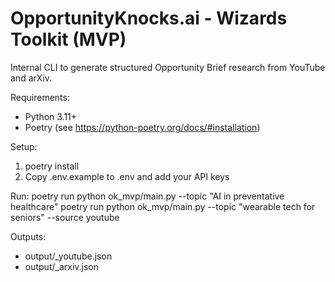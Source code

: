 # OpportunityKnocks.ai - Wizards Toolkit (MVP)

Internal CLI to generate structured Opportunity Brief research from YouTube and arXiv.

Requirements:
- Python 3.11+
- Poetry (see https://python-poetry.org/docs/#installation)

Setup:
1) poetry install
2) Copy .env.example to .env and add your API keys

Run:
poetry run python ok_mvp/main.py --topic "AI in preventative healthcare"
poetry run python ok_mvp/main.py --topic "wearable tech for seniors" --source youtube

Outputs:
- output/<topic>_youtube.json
- output/<topic>_arxiv.json
